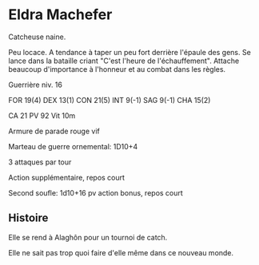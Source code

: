 Eldra Machefer
==============

Catcheuse naine.

Peu locace. A tendance à taper un peu fort derrière l'épaule des gens.
Se lance dans la bataille criant "C'est l'heure de l'échauffement".
Attache beaucoup d'importance à l'honneur et au combat dans les règles.

Guerrière niv. 16

FOR 19(4) DEX 13(1) CON 21(5) INT 9(-1) SAG 9(-1) CHA 15(2) 

CA 21 PV 92 Vit 10m

Armure de parade rouge vif

Marteau de guerre ornemental: 1D10+4

3 attaques par tour

Action supplémentaire, repos court

Second soufle: 1d10+16 pv action bonus, repos court

Histoire
--------

Elle se rend à Alaghôn pour un tournoi de catch.

Elle ne sait pas trop quoi faire d'elle même dans ce nouveau monde.
